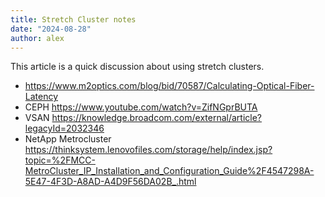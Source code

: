 ```yaml
---
title: Stretch Cluster notes
date: "2024-08-28"
author: alex
---
```

This article is a quick discussion about using stretch clusters.

- https://www.m2optics.com/blog/bid/70587/Calculating-Optical-Fiber-Latency
- CEPH https://www.youtube.com/watch?v=ZifNGprBUTA
- VSAN https://knowledge.broadcom.com/external/article?legacyId=2032346
- NetApp Metrocluster https://thinksystem.lenovofiles.com/storage/help/index.jsp?topic=%2FMCC-MetroCluster_IP_Installation_and_Configuration_Guide%2F4547298A-5E47-4F3D-A8AD-A4D9F56DA02B_.html


